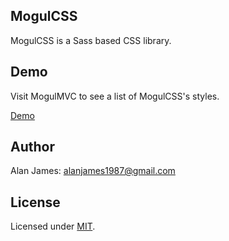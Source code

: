 MogulCSS
---

MogulCSS is a Sass based CSS library.

Demo
---

Visit MogulMVC to see a list of MogulCSS's styles.

[Demo](http://mogulmvc.com/css/)

Author
---
Alan James: [alanjames1987@gmail.com](mailto:alanjames1987@gmail.com)

License
---
Licensed under [MIT](http://mogulmvc.com/general/license).
